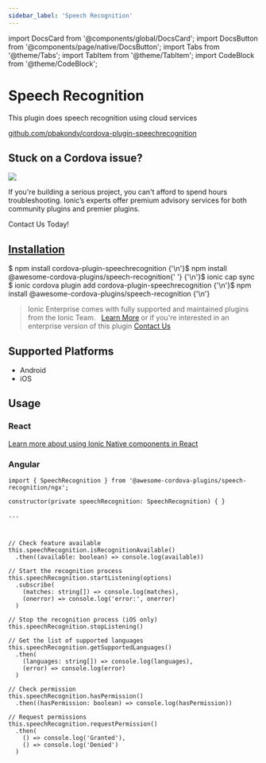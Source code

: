 ```yaml
---
sidebar_label: 'Speech Recognition'
---
```


import DocsCard from '@components/global/DocsCard';
import DocsButton from '@components/page/native/DocsButton';
import Tabs from '@theme/Tabs';
import TabItem from '@theme/TabItem';
import CodeBlock from '@theme/CodeBlock';

# Speech Recognition

This plugin does speech recognition using cloud services

<p>
  <a href="https://github.com/pbakondy/cordova-plugin-speechrecognition" target="_blank" rel="noopener" className="git-link">github.com/pbakondy/cordova-plugin-speechrecognition</a>
</p>

<h2>Stuck on a Cordova issue?</h2>
<DocsCard
  className="cordova-ee-card"
  header="Don't waste precious time on plugin issues."
  href="https://ionicframework.com/sales?product_of_interest=Ionic%20Native"
>
  <div>
    <img src="/docs/icons/native-cordova-bot.png" className="cordova-ee-img" />
    <p>If you're building a serious project, you can't afford to spend hours troubleshooting. Ionic’s experts offer premium advisory services for both community plugins and premier plugins.</p>
    <DocsButton className="native-ee-detail">Contact Us Today!</DocsButton>
  </div>
</DocsCard>

<h2 id="installation">
  <a href="#installation">Installation</a>
</h2>
<Tabs
  groupId="runtime"
  defaultValue="Capacitor"
  values={[
    { value: 'Capacitor', label: 'Capacitor' },
    { value: 'Cordova', label: 'Cordova' },
    { value: 'Enterprise', label: 'Enterprise' },
  ]}
>
  <TabItem value="Capacitor">
    <CodeBlock className="language-shell">
      $ npm install cordova-plugin-speechrecognition {'\n'}$ npm install @awesome-cordova-plugins/speech-recognition{' '}
      {'\n'}$ ionic cap sync
    </CodeBlock>
  </TabItem>
  <TabItem value="Cordova">
    <CodeBlock className="language-shell">
      $ ionic cordova plugin add cordova-plugin-speechrecognition {'\n'}$ npm install
      @awesome-cordova-plugins/speech-recognition {'\n'}
    </CodeBlock>
  </TabItem>
  <TabItem value="Enterprise">
    <blockquote>
      Ionic Enterprise comes with fully supported and maintained plugins from the Ionic Team. &nbsp;
      <a className="btn" href="https://ionic.io/docs/premier-plugins">Learn More</a> or if you're interested in an enterprise version of this plugin <a className="btn" href="https://ionicframework.com/sales?product_of_interest=Ionic%20Enterprise%20Engine">Contact Us</a>
    </blockquote>
  </TabItem>
</Tabs>

## Supported Platforms

- Android
- iOS

## Usage

### React

[Learn more about using Ionic Native components in React](../native-community.md#react)

### Angular

```tsx
import { SpeechRecognition } from '@awesome-cordova-plugins/speech-recognition/ngx';

constructor(private speechRecognition: SpeechRecognition) { }

...



// Check feature available
this.speechRecognition.isRecognitionAvailable()
  .then((available: boolean) => console.log(available))

// Start the recognition process
this.speechRecognition.startListening(options)
  .subscribe(
    (matches: string[]) => console.log(matches),
    (onerror) => console.log('error:', onerror)
  )

// Stop the recognition process (iOS only)
this.speechRecognition.stopListening()

// Get the list of supported languages
this.speechRecognition.getSupportedLanguages()
  .then(
    (languages: string[]) => console.log(languages),
    (error) => console.log(error)
  )

// Check permission
this.speechRecognition.hasPermission()
  .then((hasPermission: boolean) => console.log(hasPermission))

// Request permissions
this.speechRecognition.requestPermission()
  .then(
    () => console.log('Granted'),
    () => console.log('Denied')
  )

```

